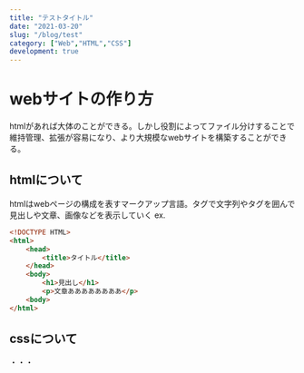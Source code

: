 ```yaml
---
title: "テストタイトル"
date: "2021-03-20"
slug: "/blog/test"
category: ["Web","HTML","CSS"]
development: true
---
```

# webサイトの作り方
htmlがあれば大体のことができる。しかし役割によってファイル分けすることで維持管理、拡張が容易になり、より大規模なwebサイトを構築することができる。
## htmlについて
htmlはwebページの構成を表すマークアップ言語。タグで文字列やタグを囲んで見出しや文章、画像などを表示していく
ex.
```html
<!DOCTYPE HTML>
<html>
    <head>
        <title>タイトル</title>
    </head>
    <body>
        <h1>見出し</h1>
        <p>文章ああああああああ</p>
    <body>
</html>
```
## cssについて
・・・
